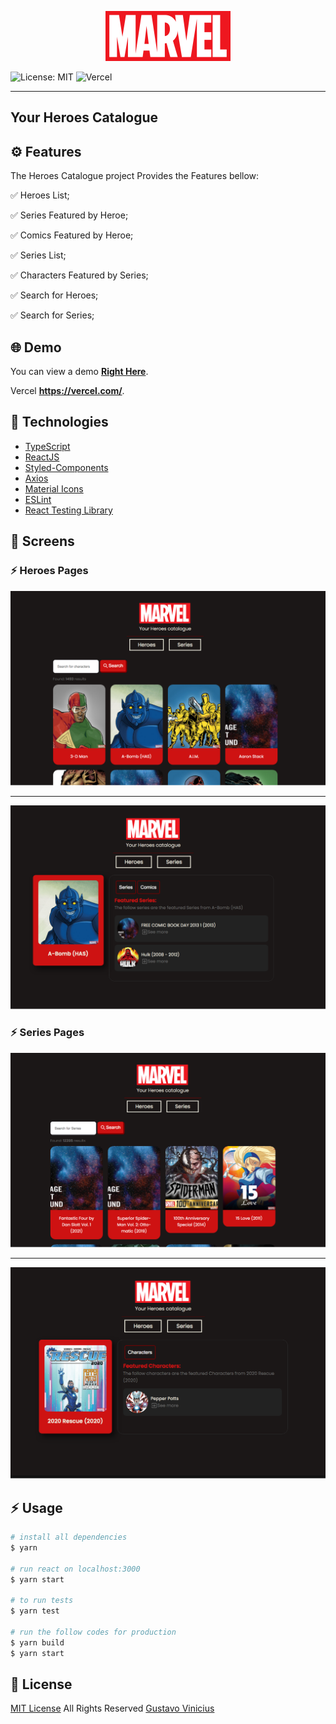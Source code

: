<p align="center">
 <img height="80" alt="Heroes" src="/src/assets/img/logo.png">
</p>

<p align="center">

![License: MIT](https://img.shields.io/badge/License-MIT-red.svg)  ![Vercel](http://therealsujitk-vercel-badge.vercel.app/?app=therealsujitk-vercel-badge)

</p>

<hr>
<h2>Your Heroes Catalogue</h2>

## :gear: Features

The Heroes Catalogue project Provides the Features bellow:

<p>✅ Heroes List; </p>

<p>✅ Series Featured by Heroe;</p>

<p>✅ Comics Featured by Heroe;</p>

<p>✅ Series List;</p>

<p>✅ Characters Featured by Series;</p>

<p>✅ Search for Heroes;</p>

<p>✅ Search for Series;</p>

## :globe_with_meridians: Demo

You can view a demo **[Right Here](https://app-marvel-heroes.netlify.app/)**.

Vercel **https://vercel.com/**.


## :rocket: Technologies

- [TypeScript](https://www.typescriptlang.org/)
- [ReactJS](https://reactjs.org/)
- [Styled-Components](https://styled-components.com/)
- [Axios](https://github.com/axios/axios)
- [Material Icons](https://material-ui.com/pt/components/material-icons/)
- [ESLint](https://eslint.org/)
- [React Testing Library](https://testing-library.com/)

## :camera_flash: Screens

### :zap: Heroes Pages

<p align="center">
 <img width="600" alt="Heroes List" src="/src/assets/screens/heroes.png">
</p>
<hr>
<p align="center">
 <img width="600" alt="Heroes" src="/src/assets/screens/singlehero.png">
</p>

### :zap: Series Pages

<p align="center">
 <img width="600" alt="Series List" src="/src/assets/screens/series.png">
</p>
<hr>
<p align="center">
 <img width="600" alt="Series" src="/src/assets/screens/singleserie.png">
</p>


## :zap: Usage

```bash
# install all dependencies
$ yarn

# run react on localhost:3000 
$ yarn start

# to run tests
$ yarn test

# run the follow codes for production
$ yarn build
$ yarn start


```

## :page_facing_up: License

[MIT License](LICENSE.md)
All Rights Reserved
[Gustavo Vinicius](https://github/gustavowebjs)

